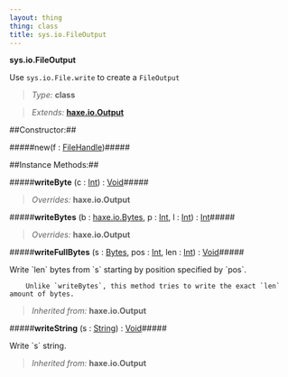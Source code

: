 ```yaml
---
layout: thing
thing: class
title: sys.io.FileOutput
---
```

**sys.io.FileOutput**
<p>Use <code>sys.io.File.write</code> to create a <code>FileOutput</code>
</p>



> *Type:* **class**

> *Extends:* **[haxe.io.Output](Output)**



##Constructor:##

#####new(f : <a href="../../sys/io/FileHandle.html" class="type">FileHandle</a>)#####



##Instance Methods:##


#####**writeByte** (c : <a href="../../Int.html" class="type">Int</a>) : <a href="../../Void.html" class="type">Void</a>#####

> *Overrides:* **haxe.io.Output**



#####**writeBytes** (b : <a href="../../haxe/io/Bytes.html" class="type">haxe.io.Bytes</a>, p : <a href="../../Int.html" class="type">Int</a>, l : <a href="../../Int.html" class="type">Int</a>) : <a href="../../Int.html" class="type">Int</a>#####

> *Overrides:* **haxe.io.Output**



#####**writeFullBytes** (s : <a href="../../haxe/io/Bytes.html" class="type">Bytes</a>, pos : <a href="../../Int.html" class="type">Int</a>, len : <a href="../../Int.html" class="type">Int</a>) : <a href="../../Void.html" class="type">Void</a>#####
<p>Write `len` bytes from `s` starting by position specified by `pos`.

		Unlike `writeBytes`, this method tries to write the exact `len` amount of bytes.
</p>

> *Inherited from:* **haxe.io.Output**









#####**writeString** (s : <a href="../../String.html" class="type">String</a>) : <a href="../../Void.html" class="type">Void</a>#####
<p>Write `s` string.
</p>

> *Inherited from:* **haxe.io.Output**









